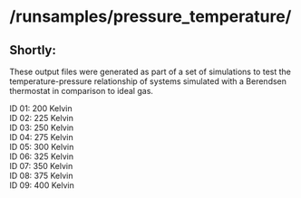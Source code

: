 # /runsamples/pressure_temperature/

## Shortly:
These output files were generated as part of a set of simulations to test the temperature-pressure relationship of systems simulated with a Berendsen thermostat in comparison to ideal gas.




ID 01: 200 Kelvin <br/>
ID 02: 225 Kelvin <br/>
ID 03: 250 Kelvin <br/>
ID 04: 275 Kelvin <br/>
ID 05: 300 Kelvin <br/>
ID 06: 325 Kelvin <br/>
ID 07: 350 Kelvin <br/>
ID 08: 375 Kelvin <br/>
ID 09: 400 Kelvin
